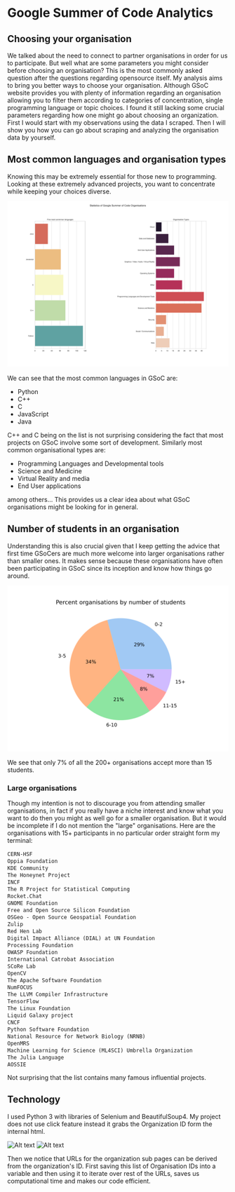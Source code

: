 # Google Summer of Code Analytics

## Choosing your organisation
We talked about the need to connect to partner organisations in order for us to participate. But well what are some parameters you might consider before choosing an organisation? This is the most commonly asked question after the questions regarding opensource itself.
My analysis aims to bring you better ways to choose your organisation. Although GSoC website provides you with plenty of information regarding an organisation allowing you to filter them according to categories of concentration, single programming language or topic choices. I found it still lacking some crucial parameters regarding how one might go about choosing an organization.
First I would start with my observations using the data I scraped. Then I will show you how you can go about scraping and analyzing the organisation data by yourself.

## Most common languages and organisation types
Knowing this may be extremely essential for those new to programming. Looking at these extremely advanced projects, you want to concentrate while keeping your choices diverse.

![Alt text](./bars.svg)

We can see that the most common languages in GSoC are:
- Python
- C++
- C
- JavaScript
- Java

C++ and C being on the list is not surprising considering the fact that most projects on GSoC involve some sort of development.
Similarly most common organisational types are:
- Programming Languages and Developmental tools
- Science and Medicine
- Virtual Reality and media
- End User applications

among others…
This provides us a clear idea about what GSoC organisations might be looking for in general.

## Number of students in an organisation
Understanding this is also crucial given that I keep getting the advice that first time GSoCers are much more welcome into larger organisations rather than smaller ones. It makes sense because these organisations have often been participating in GSoC since its inception and know how things go around.

![Alt text](./stupi.svg)

We see that only 7% of all the 200+ organisations accept more than 15 students.
### Large organisations
Though my intention is not to discourage you from attending smaller organisations, in fact if you really have a niche interest and know what you want to do then you might as well go for a smaller organisation. But it would be incomplete if I do not mention the "large" organisations.
Here are the organisations with 15+ participants in no particular order straight form my terminal:

```
CERN-HSF
Oppia Foundation
KDE Community
The Honeynet Project
INCF
The R Project for Statistical Computing
Rocket.Chat
GNOME Foundation
Free and Open Source Silicon Foundation
OSGeo - Open Source Geospatial Foundation
Zulip
Red Hen Lab
Digital Impact Alliance (DIAL) at UN Foundation
Processing Foundation
OWASP Foundation
International Catrobat Association
SCoRe Lab
OpenCV
The Apache Software Foundation
NumFOCUS
The LLVM Compiler Infrastructure
TensorFlow
The Linux Foundation
Liquid Galaxy project
CNCF
Python Software Foundation
National Resource for Network Biology (NRNB)
OpenMRS
Machine Learning for Science (ML4SCI) Umbrella Organization
The Julia Language
AOSSIE
```

Not surprising that the list contains many famous influential projects.

## Technology
I used Python 3 with libraries of Selenium and BeautifulSoup4. My project does not use click feature instead it grabs the Organization ID form the internal html.

![Alt text](https://cdn-images-1.medium.com/max/800/1*So8auqMPUnajQXIuCxEJ6Q.png)
![Alt text](https://cdn-images-1.medium.com/max/800/1*-JzUGdCGSp9uRTOSsHLwWA.png)

Then we notice that URLs for the organization sub pages can be derived from the organization's ID. First saving this list of Organisation IDs into a variable and then using it to iterate over rest of the URLs, saves us computational time and makes our code efficient.